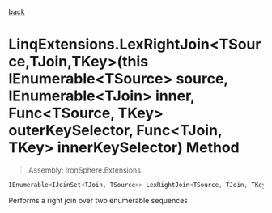 ﻿

[back](/IronSphere.Extensions/types/LinqExtensions)

# LinqExtensions.LexRightJoin&lt;TSource,TJoin,TKey&gt;(this IEnumerable&lt;TSource&gt; source, IEnumerable&lt;TJoin&gt; inner, Func&lt;TSource, TKey&gt; outerKeySelector, Func&lt;TJoin, TKey&gt; innerKeySelector) Method

> Assembly: IronSphere.Extensions

```csharp
IEnumerable<IJoinSet<TJoin, TSource>> LexRightJoin<TSource, TJoin, TKey>(this IEnumerable<TSource> source, IEnumerable<TJoin> inner, Func<TSource, TKey> outerKeySelector, Func<TJoin, TKey> innerKeySelector);
```

Performs a right join over two enumerable sequences

 